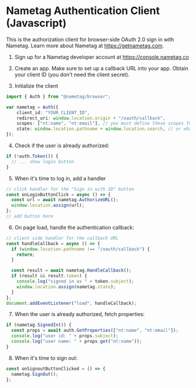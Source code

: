 # Nametag Authentication Client (Javascript)

This is the authorization client for browser-side OAuth 2.0 sign in with Nametag. Learn more about Nametag at https://getnametag.com.

1. Sign up for a Nametag developer account at https://console.nametag.co

2. Create an app. Make sure to set up a callback URL into your app. Obtain your client ID (you don't need the client secret).

3. Initialize the client

```typescript
import { Auth } from "@nametag/browser";

var nametag = Auth({ 
    client_id: "YOUR_CLIENT_ID",
    redirect_uri: window.location.origin + "/oauth/callback", 
    scopes: ["nt:name", "nt:email"], // you must define these scopes for your app in the Nametag console.
    state: window.location.pathname + window.location.search, // or whatever the next URL is
});
```

4. Check if the user is already authorized:

```typescript
if (!auth.Token()) {
  // ... show login button
}
```

5. When it's time to log in, add a handler

```typescript
// click handler for the "Sign in with ID" button
const onLoginButtonClick = async () => {
  const url = await nametag.AuthorizeURL();
  window.location.assign(url);
};
// add button here
```

6. On page load, handle the authentication callback:

```typescript
// client side handler for the callback URL
const handleCallback = async () => {
  if (window.location.pathname !== "/oauth/callback") {
    return;
  }

  const result = await nametag.HandleCallback();
  if (result && result.token) {
    console.log("signed in as " + token.subject);
    window.location.assign(nametag.state);
  }
};
document.addEventListener("load", handleCallback);
```

7. When the user is already authorized, fetch properties:

```typescript
if (nametag.SignedIn()) {
  const props = await auth.GetProperties(["nt:name", "nt:email"]);
  console.log("user id: " + props.subject);
  console.log("user name: " + props.get("nt:name"));
}
```

8. When it's time to sign out:

```typescript
const onSignoutButtonClicked = () => {
  nametag.SignOut();
};
```

